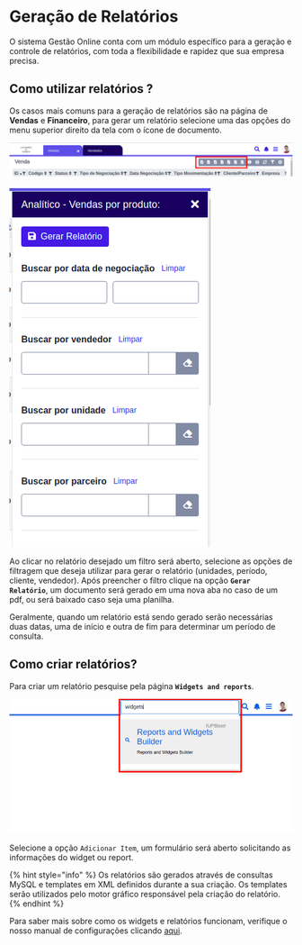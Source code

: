 # Geração de Relatórios

O sistema Gestão Online conta com um módulo específico para a geração e controle de relatórios, com toda a flexibilidade e rapidez que sua empresa precisa.

## Como utilizar relatórios ?

Os casos mais comuns para a geração de relatórios são na página de **Vendas** e **Financeiro**, para gerar um relatório selecione uma das opções do menu superior direito da tela com o ícone de documento.

![](../../.gitbook/assets/1_relatorios.png)

![](../../.gitbook/assets/2_relatorios.png)

Ao clicar no relatório desejado um filtro será aberto, selecione as opções de filtragem que deseja utilizar para gerar o relatório \(unidades, período, cliente, vendedor\). Após preencher o filtro clique na opção **`Gerar Relatório`**, um documento será gerado em uma nova aba no caso de um pdf, ou será baixado caso seja uma planilha.

Geralmente, quando um relatório está sendo gerado serão necessárias duas datas, uma de início e outra de fim para determinar um período de consulta.

## Como criar relatórios?

Para criar um relatório pesquise pela página **`Widgets and reports`**.

![](../../.gitbook/assets/3_relatorios.png)

Selecione a opção `Adicionar Item`, um formulário será aberto solicitando as informações do widget ou report.

{% hint style="info" %}
Os relatórios são gerados através de consultas MySQL e templates em XML definidos durante a sua criação. Os templates serão utilizados pelo motor gráfico responsável pela criação do relatório.
{% endhint %}

Para saber mais sobre como os widgets e relatórios funcionam, verifique o nosso manual de configurações clicando [aqui](https://github.com/Gestao-Online/public-docs/tree/ce2dcb553970e393c21b0336fbee8d426c99af31/ERP/iniciando/modulos/configuracoes/report.md).


